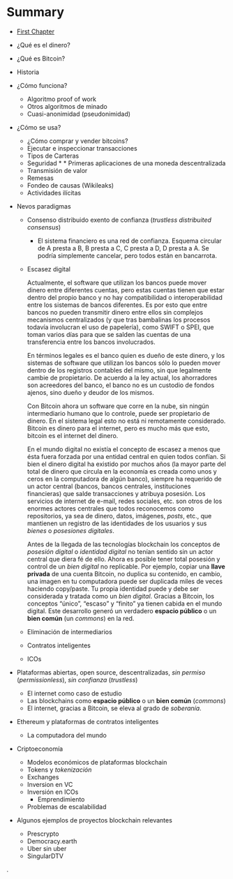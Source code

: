 # Summary

* [First Chapter][1]

* ¿Qué es el dinero?

* ¿Qué es Bitcoin?

* Historia

* ¿Cómo funciona?
	* Algoritmo proof of work
	* Otros algoritmos de minado
	* Cuasi-anonimidad (pseudonimidad)

* ¿Cómo se usa?
	* ¿Cómo comprar y vender bitcoins?
	 - Ejecutar e inspeccionar transacciones
	 - Tipos de Carteras
	 - Seguridad
	* * Primeras aplicaciones de una moneda descentralizada
	* Transmisión de valor
	* Remesas
	* Fondeo de causas (Wikileaks)
	* Actividades ilícitas

* Nevos paradigmas
	* Consenso distribuido exento de confianza (_trustless distribuited consensus_)
		* El sistema financiero es una red de confianza. Esquema circular de A presta a B, B presta a C, C presta a D, D presta a A. Se podría simplemente cancelar, pero todos están en bancarrota.

	* Escasez digital

		Actualmente, el software que utilizan los bancos puede mover dinero entre diferentes cuentas, pero estas cuentas tienen que estar dentro del propio banco y no hay compatibilidad o interoperabilidad entre los sistemas de bancos diferentes. Es por esto que entre bancos no pueden transmitir dinero entre ellos sin complejos mecanismos centralizados (y que tras bambalinas los procesos todavía involucran el uso de papelería), como SWIFT o SPEI, que toman varios días para que se salden las cuentas de una transferencia entre los bancos involucrados. 

		En términos legales es el banco quien es dueño de este dinero, y los sistemas de software que utilizan los bancos sólo lo pueden mover dentro de los registros contables del mismo, sin que legalmente cambie de propietario. De acuerdo a la ley actual, los ahorradores son acreedores del banco, el banco no es un custodio de fondos ajenos, sino dueño y deudor de los mismos.

		Con Bitcoin ahora un software que corre en la nube, sin ningún intermediario humano que lo controle, puede ser propietario de dinero. En el sistema legal esto no está ni remotamente considerado. Bitcoin es dinero para el internet, pero es mucho más que esto, bitcoin es el internet del dinero.

		En el mundo digital no existía el concepto de escasez a menos que ésta fuera forzada por una entidad central en quien todos confían. Si bien el dinero digital ha existido por muchos años (la mayor parte del total de dinero que circula en la economía es creada como unos y ceros en la computadora de algún banco), siempre ha requerido de un actor central (bancos, bancos centrales, instituciones financieras) que salde transacciones y atribuya posesión. Los servicios de internet de e-mail, redes sociales, etc. son otros de los enormes actores centrales que todos reconocemos como repositorios, ya sea de dinero, datos, imágenes, _posts_, etc., que mantienen un registro de las identidades de los usuarios y sus _bienes_ o _posesiones digitales_.  

		Antes de la llegada de las tecnologías blockchain los conceptos de _posesión digital_ o _identidad digital_ no tenían sentido sin un actor central que diera fé de ello. Ahora es posible tener total posesión y control de un _bien digital_ no replicable. Por ejemplo, copiar una **llave privada** de una cuenta Bitcoin, no duplica su contenido, en cambio, una imagen en tu computadora puede ser duplicada miles de veces haciendo copy/paste. Tu propia identidad puede y debe ser considerada y tratada como un _bien digital_. Gracias a Bitcoin, los conceptos “único”, “escaso” y “finito” ya tienen cabida en el mundo digital. Este desarrollo generó un verdadero **espacio público** o un **bien común** (un _commons_) en la red.

	* Eliminación de intermediarios
	* Contratos inteligentes
	* ICOs

* Plataformas abiertas, open source, descentralizadas, _sin permiso_ (_permissionless_), _sin confianza_ (_trustless_)
	 - El internet como caso de estudio
	* Las blockchains como **espacio público** o un **bien común** (_commons_)
	* El internet, gracias a Bitcoin, se eleva al grado de _soberanía_.

* Ethereum y plataformas de contratos inteligentes
	* La computadora del mundo

* Criptoeconomía
	* Modelos económicos de plataformas blockchain
	* Tokens y _tokenización_
	* Exchanges
	* Inversion en VC
	* Inversión en ICOs
		* Emprendimiento
	* Problemas de escalabilidad

* Algunos ejemplos de proyectos blockchain relevantes
	* Prescrypto
	* Democracy.earth
	* Uber sin uber
	* SingularDTV





.

[1]:	chapter1.md